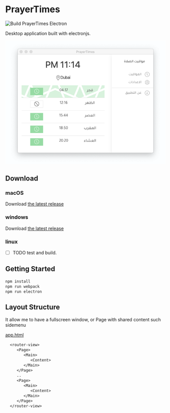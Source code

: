 # PrayerTimes
![Build PrayerTimes Electron](https://github.com/cogtea/prayertimes/workflows/Build%20PrayerTimes%20Electron/badge.svg?branch=master)

Desktop application built with electronjs.

!['mac screenshot'](screenshot/dev-day-3-001.png)

## Download

### macOS

Download [the latest release](https://github.com/cogtea/prayertimes/releases/download/1.0.1/PrayerTimes-1.0.1.dmg)

### windows

Download [the latest release](https://github.com/cogtea/prayertimes/releases/download/1.0.1/PrayerTimes.Setup.1.0.1.exe)

### linux

- [ ] TODO  test and build.

## Getting Started

```shell
npm install
npm run webpack
npm run electron
```

## Layout Structure 
It allow me to have a fullscreen window, or Page with shared content such sidemenu

[app.html]('src/render/layouts/app.html')

```
  <router-view>
     <Page>
        <Main>
           <Content>
        </Main>
     </Page>
     ..
     <Page>
        <Main>
           <Content>
        </Main>
     </Page>
  </router-view>
```

